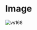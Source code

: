 # Image

![vs168](https://user-images.githubusercontent.com/84230279/126891932-431b0ae6-b9a9-4f24-ba07-2bdbdc3fdccf.PNG)
